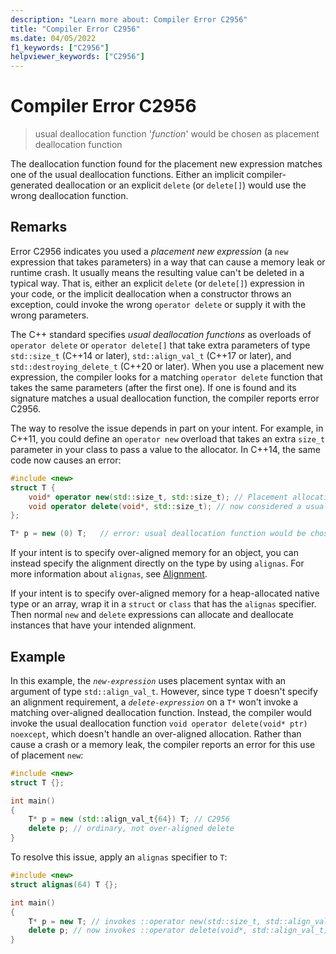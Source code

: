 ```yaml
---
description: "Learn more about: Compiler Error C2956"
title: "Compiler Error C2956"
ms.date: 04/05/2022
f1_keywords: ["C2956"]
helpviewer_keywords: ["C2956"]
---
```

# Compiler Error C2956

> usual deallocation function '*function*' would be chosen as placement deallocation function

The deallocation function found for the placement new expression matches one of the usual deallocation functions. Either an implicit compiler-generated deallocation or an explicit `delete` (or `delete[]`) would use the wrong deallocation function.

## Remarks

Error C2956 indicates you used a *placement new expression* (a `new` expression that takes parameters) in a way that can cause a memory leak or runtime crash. It usually means the resulting value can't be deleted in a typical way. That is, either an explicit `delete` (or `delete[]`) expression in your code, or the implicit deallocation when a constructor throws an exception, could invoke the wrong `operator delete` or supply it with the wrong parameters.

The C++ standard specifies *usual deallocation functions* as overloads of `operator delete` or `operator delete[]` that take extra parameters of type `std::size_t` (C++14 or later), `std::align_val_t` (C++17 or later), and `std::destroying_delete_t` (C++20 or later). When you use a placement new expression, the compiler looks for a matching `operator delete` function that takes the same parameters (after the first one). If one is found and its signature matches a usual deallocation function, the compiler reports error C2956.

The way to resolve the issue depends in part on your intent. For example, in C++11, you could define an `operator new` overload that takes an extra `size_t` parameter in your class to pass a value to the allocator. In C++14, the same code now causes an error:

```cpp
#include <new>
struct T {
    void* operator new(std::size_t, std::size_t); // Placement allocation function
    void operator delete(void*, std::size_t); // now considered a usual deallocation function
};

T* p = new (0) T;   // error: usual deallocation function would be chosen as placement deallocation function
```

If your intent is to specify over-aligned memory for an object, you can instead specify the alignment directly on the type by using `alignas`. For more information about `alignas`, see [Alignment](../../cpp/alignment-cpp-declarations.md).

If your intent is to specify over-aligned memory for a heap-allocated native type or an array, wrap it in a `struct` or `class` that has the `alignas` specifier. Then normal `new` and `delete` expressions can allocate and deallocate instances that have your intended alignment.

## Example

In this example, the *`new-expression`* uses placement syntax with an argument of type `std::align_val_t`. However, since type `T` doesn't specify an alignment requirement, a *`delete-expression`* on a `T*` won't invoke a matching over-aligned deallocation function. Instead, the compiler would invoke the usual deallocation function `void operator delete(void* ptr) noexcept`, which doesn't handle an over-aligned allocation. Rather than cause a crash or a memory leak, the compiler reports an error for this use of placement `new`:

```cpp
#include <new>
struct T {};

int main()
{
    T* p = new (std::align_val_t{64}) T; // C2956
    delete p; // ordinary, not over-aligned delete
}
```

To resolve this issue, apply an `alignas` specifier to `T`:

```cpp
#include <new>
struct alignas(64) T {};

int main()
{
    T* p = new T; // invokes ::operator new(std::size_t, std::align_val_t)
    delete p; // now invokes ::operator delete(void*, std::align_val_t)
}
```
